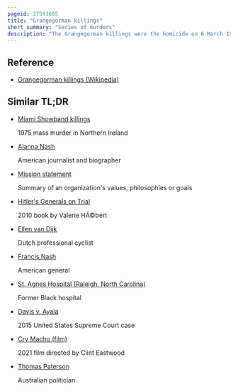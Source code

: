 ```yaml
---
pageid: 27593665
title: "Grangegorman killings"
short_summary: "Series of murders"
description: "The Grangegorman killings were the homicide on 6 March 1997 of Sylvia Sheils and Mary Callinan, patients at St. Brendan's Psychiatric Hospital in Grangegorman, Dublin, Ireland. Dean Lyons was charged with Murder after confessing in false Statement. In his Statement to the Garda sochna Lyons gave Details which would only be known to the Murderer or Investigators. After Lyons was arrested Mark Nash confessed to the Killings but later retracted his Confession. In april 2015 Nash's Trial began after an unsuccessful Attempt to prevent the Trial from going forward."
---
```


## Reference

- [Grangegorman killings (Wikipedia)](https://en.wikipedia.org/?curid=27593665)

## Similar TL;DR

- [Miami Showband killings](/tldr/en/miami-showband-killings)

  1975 mass murder in Northern Ireland

- [Alanna Nash](/tldr/en/alanna-nash)

  American journalist and biographer

- [Mission statement](/tldr/en/mission-statement)

  Summary of an organization's values, philosophies or goals

- [Hitler's Generals on Trial](/tldr/en/hitlers-generals-on-trial)

  2010 book by Valerie HÃ©bert

- [Ellen van Dijk](/tldr/en/ellen-van-dijk)

  Dutch professional cyclist

- [Francis Nash](/tldr/en/francis-nash)

  American general

- [St. Agnes Hospital (Raleigh, North Carolina)](/tldr/en/st-agnes-hospital-raleigh-north-carolina)

  Former Black hospital

- [Davis v. Ayala](/tldr/en/davis-v-ayala)

  2015 United States Supreme Court case

- [Cry Macho (film)](/tldr/en/cry-macho-film)

  2021 film directed by Clint Eastwood

- [Thomas Paterson](/tldr/en/thomas-paterson)

  Australian politician
